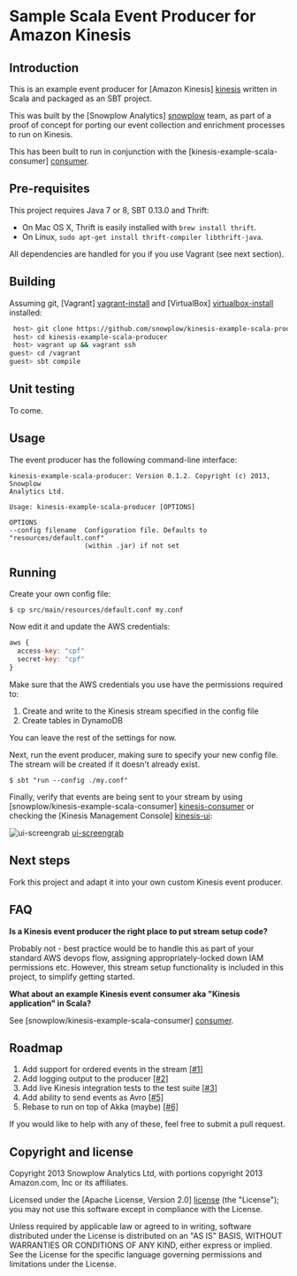 # Sample Scala Event Producer for Amazon Kinesis

## Introduction

This is an example event producer for [Amazon Kinesis] [kinesis] written in
Scala and packaged as an SBT project.

This was built by the [Snowplow Analytics] [snowplow] team, as part of a
proof of concept for porting our event collection and enrichment processes
to run on Kinesis.

This has been built to run in conjunction with the
[kinesis-example-scala-consumer] [consumer].

## Pre-requisites

This project requires Java 7 or 8, SBT 0.13.0 and Thrift:

* On Mac OS X, Thrift is easily installed with `brew install thrift`.
* On Linux, `sudo apt-get install thrift-compiler libthrift-java`.

All dependencies are handled for you if you use Vagrant (see next section).

## Building

Assuming git, [Vagrant] [vagrant-install] and [VirtualBox] [virtualbox-install] installed:

```bash
 host> git clone https://github.com/snowplow/kinesis-example-scala-producer
 host> cd kinesis-example-scala-producer
 host> vagrant up && vagrant ssh
guest> cd /vagrant
guest> sbt compile
```

## Unit testing

To come.

## Usage

The event producer has the following command-line interface:

```
kinesis-example-scala-producer: Version 0.1.2. Copyright (c) 2013, Snowplow
Analytics Ltd.

Usage: kinesis-example-scala-producer [OPTIONS]

OPTIONS
--config filename  Configuration file. Defaults to "resources/default.conf"
                   (within .jar) if not set
```

## Running

Create your own config file:

    $ cp src/main/resources/default.conf my.conf

Now edit it and update the AWS credentials:

```js
aws {
  access-key: "cpf"
  secret-key: "cpf"
}
```

Make sure that the AWS credentials you use have the permissions required to:

1. Create and write to the Kinesis stream specified in the config file
2. Create tables in DynamoDB

You can leave the rest of the settings for now.

Next, run the event producer, making sure to specify your new config file.
The stream will be created if it doesn't already exist.

    $ sbt "run --config ./my.conf"

Finally, verify that events are being sent to your stream by using
[snowplow/kinesis-example-scala-consumer] [kinesis-consumer] or checking
the [Kinesis Management Console] [kinesis-ui]:

![ui-screengrab] [ui-screengrab]

## Next steps

Fork this project and adapt it into your own custom Kinesis event producer.

## FAQ

**Is a Kinesis event producer the right place to put stream setup code?**

Probably not - best practice would be to handle this as part of your standard AWS devops flow, assigning appropriately-locked down IAM permissions etc. However, this stream setup functionality is included in this project, to simplify getting started.

**What about an example Kinesis event consumer aka "Kinesis application" in Scala?**

See [snowplow/kinesis-example-scala-consumer] [consumer].

## Roadmap

1. Add support for ordered events in the stream [[#1]](#1)
2. Add logging output to the producer [[#2]](#2)
3. Add live Kinesis integration tests to the test suite [[#3]](#3)
4. Add ability to send events as Avro [[#5]](#5)
5. Rebase to run on top of Akka (maybe) [[#6]](#6)

If you would like to help with any of these, feel free to submit a pull request.

## Copyright and license

Copyright 2013 Snowplow Analytics Ltd, with portions copyright
2013 Amazon.com, Inc or its affiliates.

Licensed under the [Apache License, Version 2.0] [license] (the "License");
you may not use this software except in compliance with the License.

Unless required by applicable law or agreed to in writing, software
distributed under the License is distributed on an "AS IS" BASIS,
WITHOUT WARRANTIES OR CONDITIONS OF ANY KIND, either express or implied.
See the License for the specific language governing permissions and
limitations under the License.

[kinesis]: http://aws.amazon.com/kinesis/
[snowplow]: http://snowplowanalytics.com
[sbt]: http://typesafe.artifactoryonline.com/typesafe/ivy-releases/org.scala-sbt/sbt-launch/0.13.0/sbt-launch.jar
[consumer]: https://github.com/snowplow/kinesis-example-scala-consumer

[vagrant-install]: http://docs.vagrantup.com/v2/installation/index.html
[virtualbox-install]: https://www.virtualbox.org/wiki/Downloads

[dev-environment]: https://github.com/snowplow/dev-environment
[dev-env-readme]: https://github.com/snowplow/dev-environment/blob/master/README.md
[playbook]: https://github.com/snowplow/ansible-playbooks/blob/master/snowplow-batch-pipeline.yml

[kinesis-consumer]: https://github.com/snowplow/kinesis-example-scala-consumer
[kinesis-ui]: https://console.aws.amazon.com/kinesis/?
[ui-screengrab]: misc/kinesis-stream-summary.png

[license]: http://www.apache.org/licenses/LICENSE-2.0
